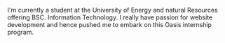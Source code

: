 I'm currently a student at the University of Energy and natural Resources offering BSC. Information Technology. 
I really have passion for website development and hence pushed me to embark on this Oasis internship program.
